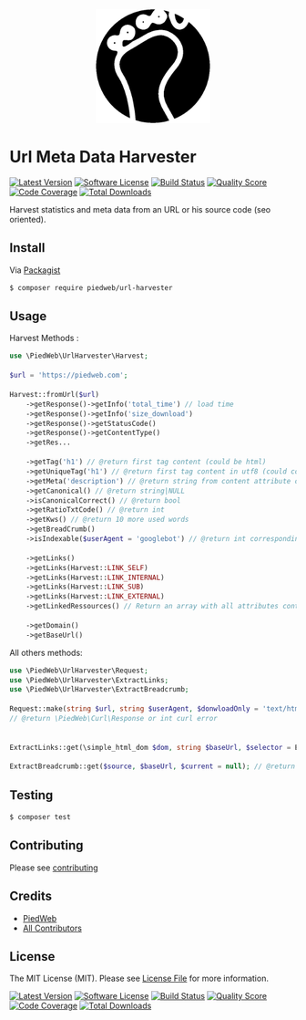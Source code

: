 <p align="center"><a href="https://dev.piedweb.com">
<img src="https://raw.githubusercontent.com/PiedWeb/piedweb-devoluix-theme/master/src/img/logo_title.png" width="200" height="200" alt="Open Source Package" />
</a></p>

# Url Meta Data Harvester

[![Latest Version](https://img.shields.io/github/tag/PiedWeb/UrlHarvester.svg?style=flat&label=release)](https://github.com/PiedWeb/UrlHarvester/tags)
[![Software License](https://img.shields.io/badge/license-MIT-brightgreen.svg?style=flat)](https://github.com/PiedWeb/UrlHarvester/blob/master/LICENSE)
[![Build Status](https://img.shields.io/travis/PiedWeb/UrlHarvester/master.svg?style=flat)](https://travis-ci.org/PiedWeb/UrlHarvester)
[![Quality Score](https://img.shields.io/scrutinizer/g/PiedWeb/UrlHarvester.svg?style=flat)](https://scrutinizer-ci.com/g/PiedWeb/UrlHarvester)
[![Code Coverage](https://img.shields.io/scrutinizer/coverage/g/PiedWeb/UrlHarvester.svg?style=flat)](https://scrutinizer-ci.com/g/PiedWeb/UrlHarvester/code-structure)
[![Total Downloads](https://img.shields.io/packagist/dt/piedweb/url-harvester.svg?style=flat)](https://packagist.org/packages/piedweb/url-harvester)

Harvest statistics and meta data from an URL or his source code (seo oriented).

## Install

Via [Packagist](https://img.shields.io/packagist/dt/piedweb/url-harvester.svg?style=flat)

``` bash
$ composer require piedweb/url-harvester
```

## Usage

Harvest Methods :

```php
use \PiedWeb\UrlHarvester\Harvest;

$url = 'https://piedweb.com';

Harvest::fromUrl($url)
    ->getResponse()->getInfo('total_time') // load time
    ->getResponse()->getInfo('size_download')
    ->getResponse()->getStatusCode()
    ->getResponse()->getContentType()
    ->getRes...

    ->getTag('h1') // @return first tag content (could be html)
    ->getUniqueTag('h1') // @return first tag content in utf8 (could contain html)
    ->getMeta('description') // @return string from content attribute or NULL
    ->getCanonical() // @return string|NULL
    ->isCanonicalCorrect() // @return bool
    ->getRatioTxtCode() // @return int
    ->getKws() // @return 10 more used words
    ->getBreadCrumb()
    ->isIndexable($userAgent = 'googlebot') // @return int corresponding to a const from Indexable

    ->getLinks()
    ->getLinks(Harvest::LINK_SELF)
    ->getLinks(Harvest::LINK_INTERNAL)
    ->getLinks(Harvest::LINK_SUB)
    ->getLinks(Harvest::LINK_EXTERNAL)
    ->getLinkedRessources() // Return an array with all attributes containing a href or a src property

    ->getDomain()
    ->getBaseUrl()
```

All others methods:
```php
use \PiedWeb\UrlHarvester\Request;
use \PiedWeb\UrlHarvester\ExtractLinks;
use \PiedWeb\UrlHarvester\ExtractBreadcrumb;

Request::make(string $url, string $userAgent, $donwloadOnly = 'text/html', string $language = 'en-US,en;q=0.5', ?string $proxy = null)
// @return \PiedWeb\Curl\Response or int curl error


ExtractLinks::get(\simple_html_dom $dom, string $baseUrl, $selector = ExtractLinks::SELECT_A); // @return array

ExtractBreadcrumb::get($source, $baseUrl, $current = null); // @return array

```

## Testing

``` bash
$ composer test
```

## Contributing

Please see [contributing](https://dev.piedweb.com/contributing)

## Credits

- [PiedWeb](https://piedweb.com)
- [All Contributors](https://github.com/PiedWeb/:package_skake/graphs/contributors)

## License

The MIT License (MIT). Please see [License File](LICENSE) for more information.

[![Latest Version](https://img.shields.io/github/tag/PiedWeb/UrlHarvester.svg?style=flat&label=release)](https://github.com/PiedWeb/UrlHarvester/tags)
[![Software License](https://img.shields.io/badge/license-MIT-brightgreen.svg?style=flat)](https://github.com/PiedWeb/UrlHarvester/blob/master/LICENSE)
[![Build Status](https://img.shields.io/travis/PiedWeb/UrlHarvester/master.svg?style=flat)](https://travis-ci.org/PiedWeb/UrlHarvester)
[![Quality Score](https://img.shields.io/scrutinizer/g/PiedWeb/UrlHarvester.svg?style=flat)](https://scrutinizer-ci.com/g/PiedWeb/UrlHarvester)
[![Code Coverage](https://img.shields.io/scrutinizer/coverage/g/PiedWeb/UrlHarvester.svg?style=flat)](https://scrutinizer-ci.com/g/PiedWeb/UrlHarvester/code-structure)
[![Total Downloads](https://img.shields.io/packagist/dt/piedweb/url-harvester.svg?style=flat)](https://packagist.org/packages/piedweb/url-harvester)
